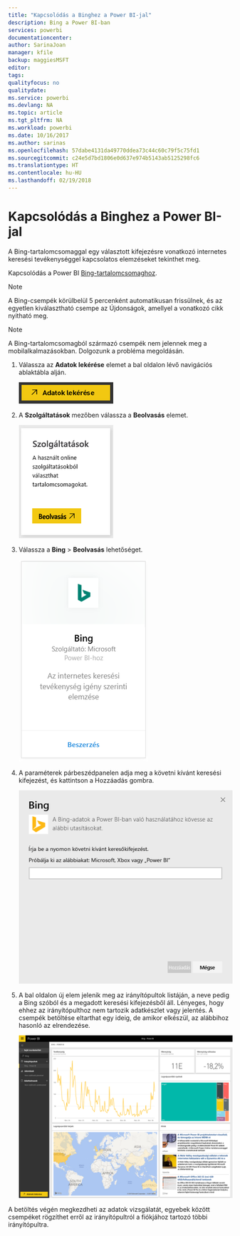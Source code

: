 ```yaml
---
title: "Kapcsolódás a Binghez a Power BI-jal"
description: Bing a Power BI-ban
services: powerbi
documentationcenter: 
author: SarinaJoan
manager: kfile
backup: maggiesMSFT
editor: 
tags: 
qualityfocus: no
qualitydate: 
ms.service: powerbi
ms.devlang: NA
ms.topic: article
ms.tgt_pltfrm: NA
ms.workload: powerbi
ms.date: 10/16/2017
ms.author: sarinas
ms.openlocfilehash: 57dabe4131da49770ddea73c44c60c79f5c75fd1
ms.sourcegitcommit: c24e5d7bd1806e0d637e974b5143ab5125298fc6
ms.translationtype: HT
ms.contentlocale: hu-HU
ms.lasthandoff: 02/19/2018
---
```

# <a name="connect-to-bing-with-power-bi"></a>Kapcsolódás a Binghez a Power BI-jal
A Bing-tartalomcsomaggal egy választott kifejezésre vonatkozó internetes keresési tevékenységgel kapcsolatos elemzéseket tekinthet meg.

Kapcsolódás a Power BI [Bing-tartalomcsomaghoz](https://app.powerbi.com/groups/me/getdata/services/bing).

>[!NOTE]
>A Bing-csempék körülbelül 5 percenként automatikusan frissülnek, és az egyetlen kiválasztható csempe az Újdonságok, amellyel a vonatkozó cikk nyitható meg. 

>[!NOTE]
>A Bing-tartalomcsomagból származó csempék nem jelennek meg a mobilalkalmazásokban. Dolgozunk a probléma megoldásán.

1. Válassza az **Adatok lekérése** elemet a bal oldalon lévő navigációs ablaktábla alján.
   
    ![](media/service-connect-to-bing/getdata.png)
2. A **Szolgáltatások** mezőben válassza a **Beolvasás** elemet.
   
    ![](media/service-connect-to-bing/services.png)
3. Válassza a **Bing** > **Beolvasás** lehetőséget.
   
    ![](media/service-connect-to-bing/bing.png)
4. A paraméterek párbeszédpanelen adja meg a követni kívánt keresési kifejezést, és kattintson a Hozzáadás gombra.
   
    ![](media/service-connect-to-bing/params.png)    
5. A bal oldalon új elem jelenik meg az irányítópultok listáján, a neve pedig a Bing szóból és a megadott keresési kifejezésből áll. Lényeges, hogy ehhez az irányítópulthoz nem tartozik adatkészlet vagy jelentés. A csempék betöltése eltarthat egy ideig, de amikor elkészül, az alábbihoz hasonló az elrendezése.
   
    ![](media/service-connect-to-bing/dashboard.png)

A betöltés végén megkezdheti az adatok vizsgálatát, egyebek között csempéket rögzíthet erről az irányítópultról a fiókjához tartozó többi irányítópultra.

